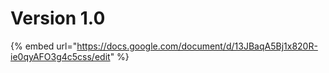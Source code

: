 # Version 1.0

{% embed url="https://docs.google.com/document/d/13JBaqA5Bj1x820R-ie0qyAFO3g4c5css/edit" %}
